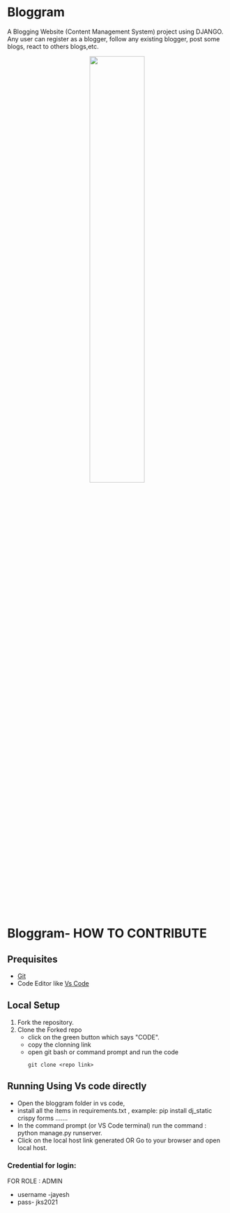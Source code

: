 # Bloggram

A Blogging Website (Content Management System) project using DJANGO. Any user can register as a blogger, follow any existing blogger, post some blogs, react to others blogs,etc.
 
<p align="center">
    <a href="https://bloggraam.herokuapp.com/">
        <img src="https://github.com/jayeshshaw/blograam/blob/master/logo.png?raw=true" width="50%" height="50%"> 
    </a>
</p> 



# Bloggram- HOW TO CONTRIBUTE


## Prequisites
* [Git](https://git-scm.com/downloads) 
* Code Editor like [Vs Code](https://code.visualstudio.com/download)

## Local Setup

1. Fork the repository.
2. Clone the Forked repo
   * click on the green button which says "CODE".
   * copy the clonning link
   * open git bash or command prompt and run the code 
       ```
       git clone <repo link>
       ```
## Running Using Vs code directly
   * Open the bloggram folder in vs code, 
   * install all the items in requirements.txt , example: pip install dj_static crispy forms .......
   * In the command prompt (or VS Code terminal) run the command : python manage.py runserver.
   * Click on the local host link generated OR Go to your browser and open local host.
                             
### Credential for login:
FOR ROLE : ADMIN
* username -jayesh  
* pass- jks2021 

